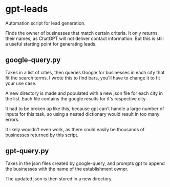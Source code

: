 # gpt-leads
Automation script for lead generation. 

Finds the owner of businesses that match certain criteria. It only returns their names, 
as ChatGPT will not deliver contact information. But this is still a useful starting point for
generating leads.

## google-query.py
Takes in a list of cities, then queries Google for businesses in each 
city that fit the search terms. I wrote this to find bars, you'll have to change it to fit your use case.

A new directory is made and populated with a new json file for each city 
in the list. Each file contains the google results for it's respective city.

It had to be broken up like this, because gpt can't handle a large number
of inputs for this task, so using a nested dictionary would result in too many
errors. 

It likely wouldn't even work, as there could easily be thousands of
businesses returned by this script. 

## gpt-query.py
Takes in the json files created by google-query, and prompts gpt to append the
businesses with the name of the establishment owner.

The updated json is then stored in a new directory.

